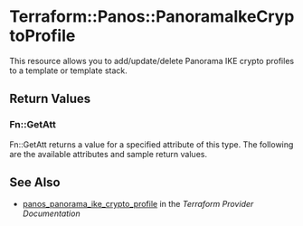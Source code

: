 # Terraform::Panos::PanoramaIkeCryptoProfile

This resource allows you to add/update/delete Panorama IKE crypto profiles
to a template or template stack.

## Return Values

### Fn::GetAtt

Fn::GetAtt returns a value for a specified attribute of this type. The following are the available attributes and sample return values.

## See Also

* [panos_panorama_ike_crypto_profile](https://www.terraform.io/docs/providers/panos/r/panorama_ike_crypto_profile.html) in the _Terraform Provider Documentation_
